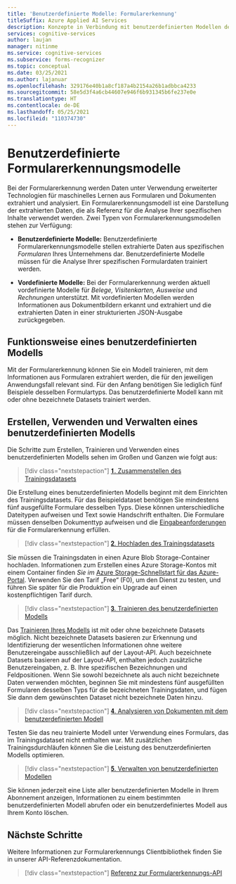 ```yaml
---
title: 'Benutzerdefinierte Modelle: Formularerkennung'
titleSuffix: Azure Applied AI Services
description: Konzepte in Verbindung mit benutzerdefinierten Modellen der Formularerkennungs-API – Verwendung und Einschränkungen.
services: cognitive-services
author: laujan
manager: nitinme
ms.service: cognitive-services
ms.subservice: forms-recognizer
ms.topic: conceptual
ms.date: 03/25/2021
ms.author: lajanuar
ms.openlocfilehash: 329176e40b1a8cf187a4b2154a26b1adbbca4233
ms.sourcegitcommit: 58e5d3f4a6cb44607e946f6b931345b6fe237e0e
ms.translationtype: HT
ms.contentlocale: de-DE
ms.lasthandoff: 05/25/2021
ms.locfileid: "110374730"
---
```

# <a name="form-recognizer-custom-models"></a>Benutzerdefinierte Formularerkennungsmodelle

Bei der Formularerkennung werden Daten unter Verwendung erweiterter Technologien für maschinelles Lernen aus Formularen und Dokumenten extrahiert und analysiert. Ein Formularerkennungsmodell ist eine Darstellung der extrahierten Daten, die als Referenz für die Analyse Ihrer spezifischen Inhalte verwendet werden. Zwei Typen von Formularerkennungsmodellen stehen zur Verfügung:

* **Benutzerdefinierte Modelle:** Benutzerdefinierte Formularerkennungsmodelle stellen extrahierte Daten aus spezifischen _Formularen_ Ihres Unternehmens dar. Benutzerdefinierte Modelle müssen für die Analyse Ihrer spezifischen Formulardaten trainiert werden.

* **Vordefinierte Modelle:** Bei der Formularerkennung werden aktuell vordefinierte Modelle für _Belege, Visitenkarten, Ausweise_ und _Rechnungen_ unterstützt. Mit vordefinierten Modellen werden Informationen aus Dokumentbildern erkannt und extrahiert und die extrahierten Daten in einer strukturierten JSON-Ausgabe zurückgegeben.

## <a name="what-does-a-custom-model-do"></a>Funktionsweise eines benutzerdefinierten Modells

Mit der Formularerkennung können Sie ein Modell trainieren, mit dem Informationen aus Formularen extrahiert werden, die für den jeweiligen Anwendungsfall relevant sind. Für den Anfang benötigen Sie lediglich fünf Beispiele desselben Formulartyps. Das benutzerdefinierte Modell kann mit oder ohne bezeichnete Datasets trainiert werden.

## <a name="create-use-and-manage-your-custom-model"></a>Erstellen, Verwenden und Verwalten eines benutzerdefinierten Modells

Die Schritte zum Erstellen, Trainieren und Verwenden eines benutzerdefinierten Modells sehen im Großen und Ganzen wie folgt aus:

> [!div class="nextstepaction"]
>[&#120783;. Zusammenstellen des Trainingsdatasets](build-training-data-set.md#custom-model-input-requirements)

Die Erstellung eines benutzerdefinierten Modells beginnt mit dem Einrichten des Trainingsdatasets. Für das Beispieldataset benötigen Sie mindestens fünf ausgefüllte Formulare desselben Typs. Diese können unterschiedliche Dateitypen aufweisen und Text sowie Handschrift enthalten. Die Formulare müssen denselben Dokumenttyp aufweisen und die [Eingabeanforderungen](build-training-data-set.md#custom-model-input-requirements) für die Formularerkennung erfüllen.  

> [!div class="nextstepaction"]
> [&#120784;. Hochladen des Trainingsdatasets](build-training-data-set.md#upload-your-training-data)

Sie müssen die Trainingsdaten in einen Azure Blob Storage-Container hochladen. Informationen zum Erstellen eines Azure Storage-Kontos mit einem Container finden *Sie im* [Azure Storage-Schnellstart für das Azure-Portal](../../storage/blobs/storage-quickstart-blobs-portal.md). Verwenden Sie den Tarif „Free“ (F0), um den Dienst zu testen, und führen Sie später für die Produktion ein Upgrade auf einen kostenpflichtigen Tarif durch.  

> [!div class="nextstepaction"]
>[&#120785;. Trainieren des benutzerdefinierten Modells](quickstarts/client-library.md#train-a-custom-model)

Das [Trainieren Ihres Modells](quickstarts/client-library.md#train-a-custom-model) ist mit oder ohne bezeichnete Datasets möglich. Nicht bezeichnete Datasets basieren zur Erkennung und Identifizierung der wesentlichen Informationen ohne weitere Benutzereingabe ausschließlich auf der Layout-API. Auch bezeichnete Datasets basieren auf der Layout-API, enthalten jedoch zusätzliche Benutzereingaben, z. B. Ihre spezifischen Bezeichnungen und Feldpositionen. Wenn Sie sowohl bezeichnete als auch nicht bezeichnete Daten verwenden möchten, beginnen Sie mit mindestens fünf ausgefüllten Formularen desselben Typs für die bezeichneten Trainingsdaten, und fügen Sie dann dem gewünschten Dataset nicht bezeichnete Daten hinzu.  

>[!div class="nextstepaction"]
>[&#120786;. Analysieren von Dokumenten mit dem benutzerdefinierten Modell](quickstarts/client-library.md#analyze-forms-with-a-custom-model)

Testen Sie das neu trainierte Modell unter Verwendung eines Formulars, das im Trainingsdataset nicht enthalten war. Mit zusätzlichen Trainingsdurchläufen können Sie die Leistung des benutzerdefinierten Modells optimieren.  

> [!div class="nextstepaction"]
>[&#120787;. Verwalten von benutzerdefinierten Modellen](quickstarts/client-library.md#manage-custom-models)

Sie können jederzeit eine Liste aller benutzerdefinierten Modelle in Ihrem Abonnement anzeigen, Informationen zu einem bestimmten benutzerdefinierten Modell abrufen oder ein benutzerdefiniertes Modell aus Ihrem Konto löschen.

## <a name="next-steps"></a>Nächste Schritte

Weitere Informationen zur Formularerkennungs Clientbibliothek finden Sie in unserer API-Referenzdokumentation.

> [!div class="nextstepaction"]
> [Referenz zur Formularerkennungs-API](https://westus.dev.cognitive.microsoft.com/docs/services/form-recognizer-api-v2-1/operations/AnalyzeWithCustomForm)
>
